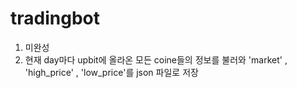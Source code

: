 # tradingbot


1. 미완성
2. 현재 day마다 upbit에 올라온 모든 coine들의 정보를 불러와 'market' , 'high_price' , 'low_price'를 json 파일로 저장
